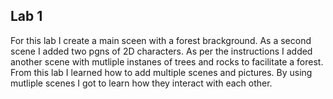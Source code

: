 ## Lab 1

For this lab I create a main sceen with a forest brackground. As a second scene I added two pgns of 2D characters. 
As per the instructions I added another scene with mutliple instanes of trees and rocks to facilitate a forest. 
From this lab I learned how to add multiple scenes and pictures. By using mutliple scenes I got to learn how they
interact with each other.
